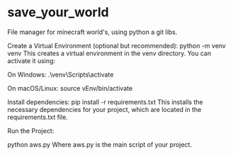 # save_your_world
File manager for minecraft world's, using python a git libs.

Create a Virtual Environment (optional but recommended):
python -m venv venv
This creates a virtual environment in the venv directory. You can activate it using:

On Windows:
.\venv\Scripts\activate

On macOS/Linux:
source vEnv/bin/activate

Install dependencies:
pip install -r requirements.txt
This installs the necessary dependencies for your project, which are located in the requirements.txt file.

Run the Project:

python aws.py
Where aws.py is the main script of your project.
